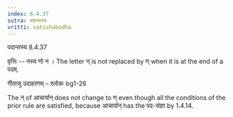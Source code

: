 ```yaml
---
index: 8.4.37
sutra: पदान्तस्य
vritti: satishabodha
---
```



 पदान्तस्य 8.4.37 


वृत्तिः -- नस्य णो न । The letter न् is not replaced by ण् when it is at the end of a पदम्. 


गीतासु उदाहरणम् – श्लोकः bg1-26 


The न् of आचार्यान् does not change to ण् even though all the conditions of the prior rule are satisfied, because आचार्यान् has the पद-संज्ञा by 1.4.14. 


